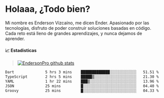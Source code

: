 
# Holaaa, ¿Todo bien?

Mi nombre es Enderson Vizcaíno, me dicen Ender. Apasionado por las tecnologías, disfruto de poder construir soluciones basadas en código. Cada reto está lleno de grandes aprendizajes, y nunca dejamos de aprender. 

#### :chart_with_upwards_trend: Estadisticas
> [![EndersonPro github stats](https://github-readme-stats.vercel.app/api?username=endersonpro&theme=vue-dark&show_icons=true)](https://github.com/anuraghazra/github-readme-stats) 


<!--START_SECTION:waka-->

```txt
Dart              5 hrs 3 mins    █████████████░░░░░░░░░░░░   51.51 %
TypeScript        2 hrs 5 mins    █████▒░░░░░░░░░░░░░░░░░░░   21.30 %
YAML              1 hr 22 mins    ███▒░░░░░░░░░░░░░░░░░░░░░   13.96 %
JSON              25 mins         █░░░░░░░░░░░░░░░░░░░░░░░░   04.40 %
Groovy            25 mins         █░░░░░░░░░░░░░░░░░░░░░░░░   04.33 %
```

<!--END_SECTION:waka-->

[website]: https://endersonpro.github.io/portfolio/
[twitter]: https://twitter.com/endersonj_
[youtube]: https://youtube.com/ByEnderson
[instagram]: https://instagram.com/endersonvizc
[linkedin]: https://www.linkedin.com/in/enderson-vizcaino-2aa927175/
